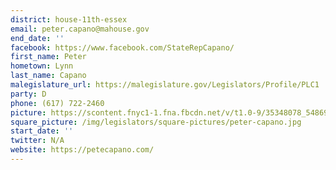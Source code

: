 ```yaml
---
district: house-11th-essex
email: peter.capano@mahouse.gov
end_date: ''
facebook: https://www.facebook.com/StateRepCapano/
first_name: Peter
hometown: Lynn
last_name: Capano
malegislature_url: https://malegislature.gov/Legislators/Profile/PLC1
party: D
phone: (617) 722-2460
picture: https://scontent.fnyc1-1.fna.fbcdn.net/v/t1.0-9/35348078_548690558921544_7967808987196293120_n.jpg?_nc_cat=104&_nc_ht=scontent.fnyc1-1.fna&oh=9c12cdb23b68f46d9b1bb18dfafd8687&oe=5C927126
square_picture: /img/legislators/square-pictures/peter-capano.jpg
start_date: ''
twitter: N/A
website: https://petecapano.com/
---
```


